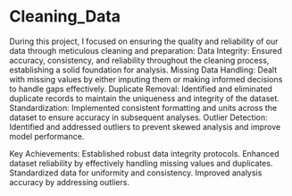 # Cleaning_Data
During this project, I focused on ensuring the quality and reliability of our data through meticulous cleaning and preparation:
Data Integrity: Ensured accuracy, consistency, and reliability throughout the cleaning process, establishing a solid foundation for analysis.
Missing Data Handling: Dealt with missing values by either imputing them or making informed decisions to handle gaps effectively.
Duplicate Removal: Identified and eliminated duplicate records to maintain the uniqueness and integrity of the dataset.
Standardization: Implemented consistent formatting and units across the dataset to ensure accuracy in subsequent analyses.
Outlier Detection: Identified and addressed outliers to prevent skewed analysis and improve model performance.

Key Achievements:
Established robust data integrity protocols.
Enhanced dataset reliability by effectively handling missing values and duplicates.
Standardized data for uniformity and consistency.
Improved analysis accuracy by addressing outliers.
